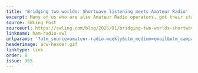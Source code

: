 ```yaml
---
title: 'Bridging two worlds: Shortwave listening meets Amateur Radio'
excerpt: Many of us who are also Amateur Radio operators, got their start in the hobby through simply listening to shortwave radio.
source: SWLing Post
sourceurl: https://swling.com/blog/2025/01/bridging-two-worlds-shortwave-listening-meets-amateur-radio/
linkname: ham-radio-swl
urlparams: '?utm_source=amateur-radio-weekly&utm_medium=email&utm_campaign=newsletter'
headerimage: arw-header.gif
linktype: link
order: 8
issue: 365
---
```

